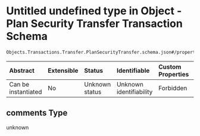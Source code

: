 # Untitled undefined type in Object - Plan Security Transfer Transaction Schema

```txt
Objects.Transactions.Transfer.PlanSecurityTransfer.schema.json#/properties/comments
```



| Abstract            | Extensible | Status         | Identifiable            | Custom Properties | Additional Properties | Access Restrictions | Defined In                                                                                                                              |
| :------------------ | :--------- | :------------- | :---------------------- | :---------------- | :-------------------- | :------------------ | :-------------------------------------------------------------------------------------------------------------------------------------- |
| Can be instantiated | No         | Unknown status | Unknown identifiability | Forbidden         | Allowed               | none                | [PlanSecurityTransfer.schema.json*](../../schema/objects/transactions/transfer/PlanSecurityTransfer.schema.json "open original schema") |

## comments Type

unknown
